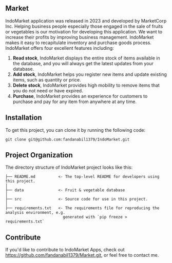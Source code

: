 ## Market

IndoMarket application was released in 2023 and developed by MarketCorp Inc. Helping business people especially those engaged in the sale of fruits or vegetables is our motivation for developing this application. We want to increase their profits by improving business management. IndoMarket makes it easy to recapitulate inventory and purchase goods process. IndoMarket offers four excellent features including:

1. **Read stock**, IndoMarket displays the entire stock of items available in the database, and you will always get the latest updates from your database.
2. **Add stock**, IndoMarket helps you register new items and update existing items, such as quantity or price.
3. **Delete stock**, IndoMarket provides high mobility to remove items that you do not need or have expired.
4. **Purchase**, IndoMarket provides an experience for customers to purchase and pay for any item from anywhere at any time.

## Installation

To get this project, you can clone it by running the following code:

    git clone git@github.com:fandanabil1379/IndoMarket.git

    
## Project Organization

The directory structure of IndoMarket project looks like this:

    ├── README.md          <- The top-level README for developers using this project.
    │
    ├── data               <- Fruit & vegetable database
    │
    ├── src                <- Source code for use in this project.
    │
    ├── requirements.txt   <- The requirements file for reproducing the analysis environment, e.g.
                             generated with `pip freeze > requirements.txt`

## Contribute

If you'd like to contribute to IndoMarket Apps, check out https://github.com/fandanabil1379/Market.git, or feel free to contact me.
